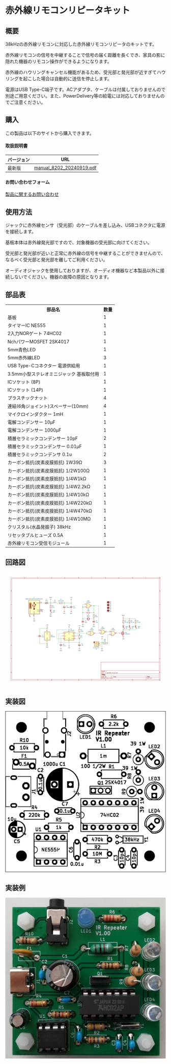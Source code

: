 # 赤外線リモコンリピータキット

## 概要
38kHzの赤外線リモコンに対応した赤外線リモコンリピータのキットです。

赤外線リモコンの信号を中継することで信号の届く距離を長くでき、家具の影に隠れた機器のリモコン操作ができるようになります。

赤外線のハウリングキャンセル機能があるため、受光部と発光部が近すぎてハウリングを起こした場合は自動的に送信を停止します。

電源はUSB Type-C端子です。ACアダプタ、ケーブルは付属しておりませんので別途ご用意ください。また、PowerDelivery等の給電には対応しておりませんのでご注意ください。

## 購入
この製品は以下のサイトから購入できます。  

#### 取扱説明書

<table>
  <thead>
    <tr>
      <th>バージョン</th>
      <th>URL</th>
    </tr>
  </thead>
  <tbody>
    <tr>
        <td>最新版</td>
        <td><a href="./manual_8202_20240919.pdf">manual_8202_20240919.pdf</a></td>
    </tr>
  </tbody>
</table>

#### お問い合わせフォーム
[製品に関するお問い合わせ](https://forms.gle/Fn5E3byABXJ8P5sbA)


## 使用方法
ジャックに赤外線センサ（受光部）のケーブルを差し込み、USBコネクタに電源を接続します。

基板本体は赤外線発光部ですので、対象機器の受光部に向けてください。

受光部と発光部が近いと正常に赤外線の信号を中継することができませんので、なるべく受光部と発光部を離してご利用ください。

オーディオジャックを使用しておりますが、オーディオ機器など本製品以外に接続しないでください。機器の故障の原因となります。

## 部品表
<table>
  <tr>
    <th>部品名</th>
    <th>数量</th>
  </tr>
  <tr><td>基板</td><td>1</td></tr>
  <tr><td>タイマーIC NE555</td><td>1</td></tr>
  <tr><td>2入力NORゲート 74HC02</td><td>1</td></tr>
  <tr><td>NchパワーMOSFET 2SK4017</td><td>1</td></tr>
  <tr><td>5mm青色LED</td><td>1</td></tr>
  <tr><td>5mm赤外線LED</td><td>3</td></tr>
  <tr><td>USB Type-Cコネクター 電源供給用</td><td>1</td></tr>
  <tr><td>3.5mm小型ステレオミニジャック 基板取付用</td><td>1</td></tr>
  <tr><td>ICソケット (8P)</td><td>1</td></tr>
  <tr><td>ICソケット (14P)</td><td>1</td></tr>
  <tr><td>プラスチックナット</td><td>4</td></tr>
  <tr><td>連結(6角ジョイント)スペーサー(10mm)</td><td>4</td></tr>
  <tr><td>マイクロインダクター 1mH</td><td>1</td></tr>
  <tr><td>電解コンデンサー 10μF</td><td>1</td></tr>
  <tr><td>電解コンデンサー 1000μF</td><td>1</td></tr>
  <tr><td>積層セラミックコンデンサー 10pF</td><td>2</td></tr>
  <tr><td>積層セラミックコンデンサー 0.01μF</td><td>1</td></tr>
  <tr><td>積層セラミックコンデンサ 0.1u</td><td>2</td></tr>
  <tr><td>カーボン抵抗(炭素皮膜抵抗) 1W39Ω</td><td>3</td></tr>
  <tr><td>カーボン抵抗(炭素皮膜抵抗) 1/2W100Ω</td><td>1</td></tr>
  <tr><td>カーボン抵抗(炭素皮膜抵抗) 1/4W1kΩ</td><td>1</td></tr>
  <tr><td>カーボン抵抗(炭素皮膜抵抗) 1/4W2.2kΩ</td><td>1</td></tr>
  <tr><td>カーボン抵抗(炭素皮膜抵抗) 1/4W10kΩ</td><td>1</td></tr>
  <tr><td>カーボン抵抗(炭素皮膜抵抗) 1/4W220kΩ</td><td>1</td></tr>
  <tr><td>カーボン抵抗(炭素皮膜抵抗) 1/4W470kΩ</td><td>1</td></tr>
  <tr><td>カーボン抵抗(炭素皮膜抵抗) 1/4W10MΩ</td><td>1</td></tr>
  <tr><td>クリスタル(水晶発振子) 38kHz</td><td>1</td></tr>
  <tr><td>リセッタブルヒューズ 0.5A</td><td>1</td></tr>
  <tr><td>赤外線リモコン受信モジュール</td><td>1</td></tr>
</table>

## 回路図
[![回路図](./img/schematic.jpg)](./img/schematic.jpg)

## 実装図
[![実装図](./img/implementation-diagram.jpg)](./img/implementation-diagram.jpg)

## 実装例
[![実装例](./img/implementation-example.jpg)](./img/implementation-example.jpg)
